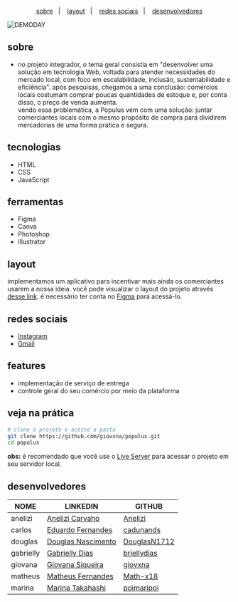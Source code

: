 <p align="center">
  <a href="#sobre">sobre</a>&nbsp;&nbsp;&nbsp;|&nbsp;&nbsp;&nbsp;
  <a href="#layout">layout</a>&nbsp;&nbsp;&nbsp;|&nbsp;&nbsp;&nbsp;
  <a href="#redes-sociais">redes sociais</a>&nbsp;&nbsp;&nbsp;|&nbsp;&nbsp;&nbsp;
  <a href="#desenvolvedores">desenvolvedores</a>
</p>

![DEMODAY](https://user-images.githubusercontent.com/95506525/145920161-881d9584-8f3f-48d3-bbf9-f5604b05ab7c.png)


## sobre

- no projeto integrador, o tema geral consistia em "desenvolver uma solução em tecnologia Web, voltada para atender necessidades do mercado local, com foco em escalabilidade, inclusão, sustentabilidade e eficiência".
após pesquisas, chegamos a uma conclusão: comércios locais costumam comprar poucas quantidades de estoque e, por conta disso, o preço de venda aumenta. <br>
vendo essa problemática, a Populus vem com uma solução: juntar comerciantes locais com o mesmo propósito de compra para dividirem mercadorias de uma forma prática e segura.

## tecnologias

- HTML
- CSS
- JavaScript

## ferramentas

- Figma
- Canva
- Photoshop 
- Illustrator 

## layout

implementamos um aplicativo para incentivar mais ainda os comerciantes usarem a nossa ideia. 
você pode visualizar o layout do projeto através [desse link](https://www.figma.com/file/ro4dtVvPcNcUzMdf6uszYN/APP-POPULUS?node-id=282%3A172). é necessário ter conta no [Figma](https://figma.com) para acessá-lo.

## redes sociais

- [Instagram](www.instagram.com/populusnine)
- [Gmail](mailto:popninedemoday@gmail.com)

## features 

- implementação de serviço de entrega
- controle geral do seu comércio por meio da plataforma

## veja na prática

```bash
# clone o projeto e acesse a pasta
git clone https://github.com/giovxna/populus.git
cd populus
```

**obs:** é recomendado que você use o [Live Server](https://marketplace.visualstudio.com/items?itemName=ritwickdey.LiveServer) para acessar o projeto em seu servidor local.

## desenvolvedores

| NOME | LINKEDIN | GITHUB |
|--- |--- |--- |
| anelizi | [Anelizi Carvaho](https://www.linkedin.com/in/anelizi-carvalho-silva-204b741a4/) | [Anelizi](https://github.com/Anelizi)|
| carlos | [Eduardo Fernandes](https://www.linkedin.com/in/eduardo-fernandes-1001/) | [cadunands](https://github.com/cadunands) |
| douglas | [Douglas Nascimento](https://www.linkedin.com/in/douglas--nascimento/) | [DouglasN1712](https://github.com/DouglasN1712) |
| gabrielly | [Gabrielly Dias](https://www.linkedin.com/in/gabriellyvitoriadias/) | [briellydias](https://github.com/briellydias) |
| giovana | [Giovana Siqueira](https://www.linkedin.com/in/giovana--siqueira/) | [giovxna](https://github.com/giovxna) |
| matheus | [Matheus Fernandes](https://www.linkedin.com/in/matheus-fernandes--/) | [Math-x18](https://github.com/Math-x18) |
| marina  | [Marina Takahashi](https://www.linkedin.com/in/marina-takahashi/) | [poimaripoi](https://github.com/poimaripoi) |


